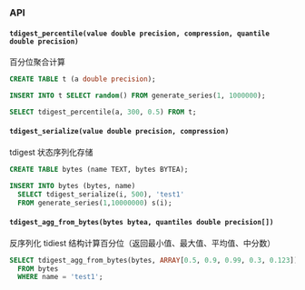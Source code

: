 ### API
#### `tdigest_percentile(value double precision, compression, quantile double precision)`
百分位聚合计算
```sql
CREATE TABLE t (a double precision);

INSERT INTO t SELECT random() FROM generate_series(1, 1000000);

SELECT tdigest_percentile(a, 300, 0.5) FROM t;
```
#### `tdigest_serialize(value double precision, compression)`
tdigest 状态序列化存储
```sql
CREATE TABLE bytes (name TEXT, bytes BYTEA);

INSERT INTO bytes (bytes, name)
  SELECT tdigest_serialize(i, 500), 'test1'
  FROM generate_series(1,10000000) s(i);
```
#### `tdigest_agg_from_bytes(bytes bytea, quantiles double precision[])`
反序列化 tidiest 结构计算百分位（返回最小值、最大值、平均值、中分数）
```sql
SELECT tdigest_agg_from_bytes(bytes, ARRAY[0.5, 0.9, 0.99, 0.3, 0.123])
  FROM bytes
  WHERE name = 'test1';
```